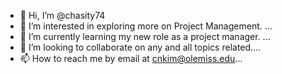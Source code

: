 - 👋 Hi, I’m @chasity74
- 👀 I’m interested in exploring more on Project Management. ...
- 🌱 I’m currently learning my new role as a project manager. ...
- 💞️ I’m looking to collaborate on any and  all topics related....
- 📫 How to reach me by email at cnkim@olemiss.edu...

<!---
chasity74/chasity74 is a ✨ special ✨ repository because its `README.md` (this file) appears on your GitHub profile.
You can click the Preview link to take a look at your changes.
--->
